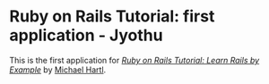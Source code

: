 # Ruby on Rails Tutorial: first application - Jyothu

This is the first application for
[*Ruby on Rails Tutorial: Learn Rails by Example*](http://railstutorial.org/) 
by [Michael Hartl](http://michaelhartl.com/).
